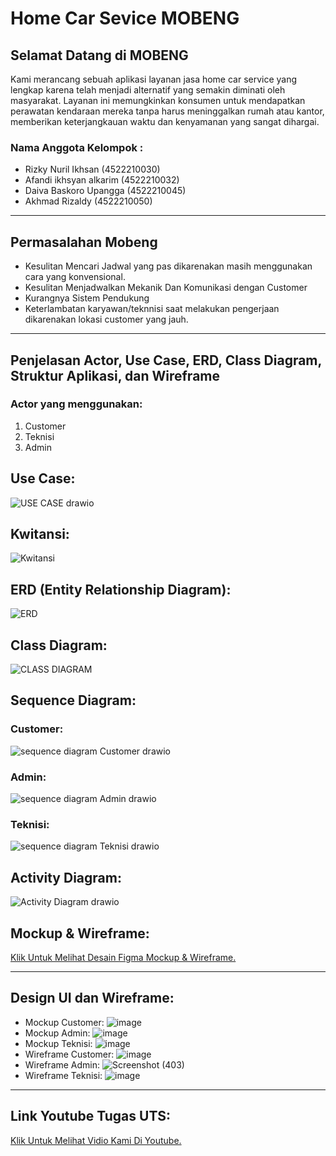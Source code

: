 # Home Car Sevice MOBENG
## Selamat Datang di MOBENG
Kami merancang sebuah aplikasi layanan jasa home car service yang lengkap karena telah menjadi alternatif yang semakin diminati oleh masyarakat. Layanan ini memungkinkan konsumen untuk mendapatkan perawatan kendaraan mereka tanpa harus meninggalkan rumah atau kantor, memberikan keterjangkauan waktu dan kenyamanan yang sangat dihargai.
### Nama Anggota Kelompok :
* Rizky Nuril Ikhsan (4522210030)
* Afandi ikhsyan alkarim (4522210032)
* Daiva Baskoro Upangga (4522210045)
* Akhmad Rizaldy (4522210050)
---
## Permasalahan Mobeng
* Kesulitan Mencari Jadwal yang pas dikarenakan masih menggunakan cara yang konvensional.
* Kesulitan Menjadwalkan Mekanik Dan Komunikasi dengan Customer
* Kurangnya Sistem Pendukung
* Keterlambatan karyawan/teknnisi saat melakukan pengerjaan dikarenakan lokasi customer yang jauh.
---
## Penjelasan Actor, Use Case, ERD, Class Diagram, Struktur Aplikasi, dan Wireframe
### Actor yang menggunakan:
1. Customer
2. Teknisi
3. Admin

## Use Case:
![USE CASE drawio](https://github.com/akhmadrizaldy74/Kelompok09_Home-Car-Service_APBO/assets/145973003/c4693762-5935-4200-886d-b72168c5c3b4)
## Kwitansi:
![Kwitansi](https://github.com/akhmadrizaldy74/Kelompok09_Home-Car-Service_APBO/assets/145973003/e4dbd521-c7a5-4132-bf20-3771f57deef4)
## ERD (Entity Relationship Diagram):
![ERD](https://github.com/akhmadrizaldy74/Kelompok09_Home-Car-Service_APBO/assets/145973003/9751bf15-0295-4ec5-ade9-26fdd50b59cc)
## Class Diagram:
![CLASS DIAGRAM](https://github.com/akhmadrizaldy74/Kelompok09_Home-Car-Service_APBO/assets/145973003/570e7da3-9684-4427-80db-22efc2a8bdc0)
## Sequence Diagram:
### Customer:
![sequence diagram Customer drawio](https://github.com/akhmadrizaldy74/Kelompok09_Home-Car-Service_APBO/assets/145973003/a306124b-d266-4cd4-beaa-c0f84be4d893)
### Admin:
![sequence diagram Admin drawio](https://github.com/akhmadrizaldy74/Kelompok09_Home-Car-Service_APBO/assets/145973003/746e8177-030d-4c5e-87c2-559b42e85dd0)
### Teknisi:
![sequence diagram Teknisi drawio](https://github.com/akhmadrizaldy74/Kelompok09_Home-Car-Service_APBO/assets/145973003/74662533-8cb3-431a-afa2-2f83446184d0)
## Activity Diagram:
![Activity Diagram drawio](https://github.com/akhmadrizaldy74/Kelompok09_Home-Car-Service_APBO/assets/145973003/1a68752b-ac80-46eb-a394-a0c23a9120c4)
## Mockup & Wireframe:
[Klik Untuk Melihat Desain Figma Mockup & Wireframe.](https://www.figma.com/design/lEqspzlItLCg7SnVeSvjQ1/APBO?node-id=142-2483&t=IRwy8gwXZQPg9GHP-1) 

---
## Design UI dan Wireframe:
* Mockup Customer:
![image](https://github.com/akhmadrizaldy74/Kelompok09_Home-Car-Service_APBO/assets/145973003/e86ef318-481f-4c44-b24f-53b9d0ede615)
* Mockup Admin:
![image](https://github.com/akhmadrizaldy74/Kelompok09_Home-Car-Service_APBO/assets/145973003/c3f5b0cd-418b-4aea-a1ba-596fb89b11cb)
* Mockup Teknisi:
![image](https://github.com/akhmadrizaldy74/Kelompok09_Home-Car-Service_APBO/assets/145973003/ea2480e1-dbd8-4b0f-a858-b834b9054a8d)
* Wireframe Customer:
![image](https://github.com/akhmadrizaldy74/Kelompok09_Home-Car-Service_APBO/assets/145973003/4d24699a-9733-4965-ad4b-88e80ca57d1e)
* Wireframe Admin:
![Screenshot (403)](https://github.com/akhmadrizaldy74/Kelompok09_Home-Car-Service_APBO/assets/145973003/b041a4df-4f8d-48e5-bf87-b6e3addc0812)  
* Wireframe Teknisi:
![image](https://github.com/akhmadrizaldy74/Kelompok09_Home-Car-Service_APBO/assets/145973003/7fe7f604-bbab-4bad-99cd-497002df5632)

---
## Link Youtube Tugas UTS:
[Klik Untuk Melihat Vidio Kami Di Youtube.](https://youtu.be/tcPy9HjbCfI) 




